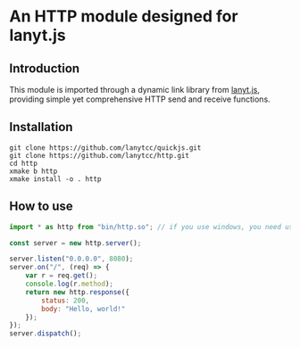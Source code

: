 # An HTTP module designed for lanyt.js

## Introduction

This module is imported through a dynamic link library from [lanyt.js](https://github.com/lanytcc/lanyt.js), providing simple yet comprehensive HTTP send and receive functions.

## Installation

```shell
git clone https://github.com/lanytcc/quickjs.git
git clone https://github.com/lanytcc/http.git
cd http
xmake b http
xmake install -o . http
```

## How to use

```javascript
import * as http from "bin/http.so"; // if you use windows, you need use "http.dll"

const server = new http.server();

server.listen("0.0.0.0", 8080);
server.on("/", (req) => {
    var r = req.get();
    console.log(r.method);
    return new http.response({
        status: 200,
        body: "Hello, world!"
    });
});
server.dispatch();
```
